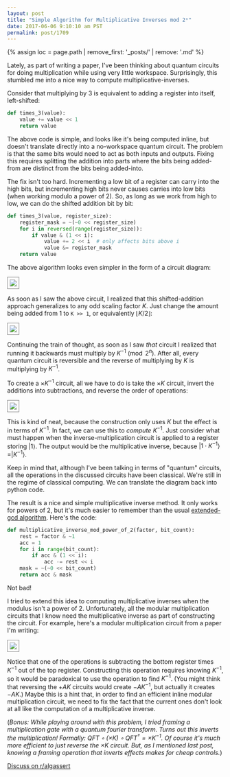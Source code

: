 ```yaml
---
layout: post
title: "Simple Algorithm for Multiplicative Inverses mod 2ⁿ"
date: 2017-06-06 9:10:10 am PST
permalink: post/1709
---
```


{% assign loc = page.path | remove_first: '_posts/' | remove: '.md' %}

Lately, as part of writing a paper, I've been thinking about quantum circuits for doing multiplication while using very little workspace.
Surprisingly, this stumbled me into a nice way to compute multiplicative-inverses.

Consider that multiplying by 3 is equivalent to adding a register into itself, left-shifted:

```python
def times_3(value):
    value += value << 1
    return value
```

The above code is simple, and looks like it's being computed inline, but doesn't translate directly into a no-workspace quantum circuit.
The problem is that the same bits would need to act as both inputs and outputs.
Fixing this requires splitting the addition into parts where the bits being added-from are distinct from the bits being added-into.

The fix isn't too hard.
Incrementing a low bit of a register can carry into the high bits, but incrementing high bits never causes carries into low bits (when working modulo a power of 2).
So, as long as we work from high to low, we can do the shifted addition bit by bit:

```python
def times_3(value, register_size):
    register_mask = ~(~0 << register_size)
    for i in reversed(range(register_size)):
        if value & (1 << i):
            value += 2 << i  # only affects bits above i
            value &= register_mask
    return value
```

The above algorithm looks even simpler in the form of a circuit diagram:

<img style="max-width:100%; border:1px solid gray; padding: 5px;" src="/assets/{{ loc }}/times-3.png"/>

As soon as I saw the above circuit, I realized that this shifted-addition approach generalizes to any odd scaling factor $K$.
Just change the amount being added from $1$ to `K >> 1`, or equivalently $\lfloor K/2 \rfloor$:

<img style="max-width:100%; border:1px solid gray; padding: 5px;" src="/assets/{{ loc }}/times-k.png"/>

Continuing the train of thought, as soon as I saw *that* circuit I realized that running it backwards must multiply by $K^{-1} \pmod{2^n}$.
After all, every quantum circuit is reversible and the reverse of multiplying by $K$ is multiplying by $K^{-1}$.

To create a $\times K^{-1}$ circuit, all we have to do is take the $\times K$ circuit, invert the additions into subtractions, and reverse the order of operations:

<img style="max-width:100%; border:1px solid gray; padding: 5px;" src="/assets/{{ loc }}/times-k-rev.png"/>

This is kind of neat, because the construction only uses $K$ but the effect is in terms of $K^{-1}$.
In fact, we can use this to *compute* $K^{-1}$.
Just consider what must happen when the inverse-multiplication circuit is applied to a register storing $|1\rangle$.
The output would be the multiplicative inverse, because $|1 \cdot K^{-1}\rangle = |K^{-1}\rangle$.
    
Keep in mind that, although I've been talking in terms of "quantum" circuits, all the operations in the discussed circuits have been classical.
We're still in the regime of classical computing.
We can translate the diagram back into python code.

The result is a nice and simple multiplicative inverse method.
It only works for powers of 2, but it's much easier to remember than the usual [extended-gcd algorithm](https://en.wikipedia.org/wiki/Modular_multiplicative_inverse#Extended_Euclidean_algorithm).
Here's the code:

```python
def multiplicative_inverse_mod_power_of_2(factor, bit_count):
    rest = factor & ~1
    acc = 1
    for i in range(bit_count):
        if acc & (1 << i):
            acc -= rest << i
    mask = ~(~0 << bit_count)
    return acc & mask
```

Not bad!

I tried to extend this idea to computing multiplicative inverses when the modulus isn't a power of 2.
Unfortunately, all the modular multiplication circuits that I know need the multiplicative inverse as part of constructing the circuit.
For example, here's a modular multiplication circuit from a paper I'm writing:

<img style="max-width:100%; border:1px solid gray; padding: 5px;" src="/assets/{{ loc }}/bimult.png"/>

Notice that one of the operations is subtracting the bottom register times $K^{-1}$ out of the top register.
Constructing this operation requires knowing $K^{-1}$, so it would be paradoxical to use the operation to find $K^{-1}$.
(You might think that reversing the $+AK$ circuits would create $-AK^{-1}$, but actually it creates $-AK$.)
Maybe this is a hint that, in order to find an efficient inline modular multiplication circuit, we need to fix the fact that the current ones don't look at all like the computation of a multiplicative inverse.

(*Bonus: While playing around with this problem, I tried framing a multiplication gate with a quantum fourier transform.
Turns out this inverts the multiplication!
Formally: $QFT \circ (\times K) \circ QFT^\dagger = \times K^{-1}$.
Of course it's much more efficient to just reverse the $\times K$ circuit.
But, as I mentioned last post, knowing a framing operation that inverts effects makes for cheap controls.*)


[Discuss on r/algassert](https://www.reddit.com/r/algassert/comments/6fsez6/comment_thread_simple_algorithm_for/)
